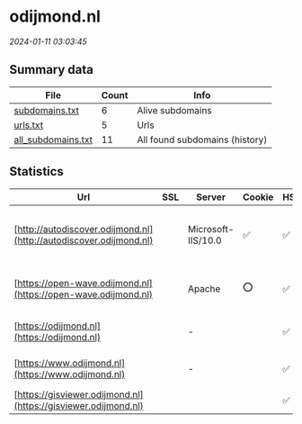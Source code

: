 # odijmond.nl
*2024-01-11 03:03:45*
## Summary data


| File       | Count | Info |
|------------|-------|------|
|[subdomains.txt](/data/odijmond.nl/subdomains.txt)|6|Alive subdomains|
|[urls.txt](/data/odijmond.nl/urls.txt)|5|Urls|
|[all_subdomains.txt](/data/odijmond.nl/all_subdomains.txt)|11|All found subdomains (history)|


## Statistics


| Url | SSL | Server | Cookie | HSTS | CSP | XFO | XXP | RP | Tech |Title |
|------------|-------|------|------|------|------|------|------|------|------|------|
|[http://autodiscover.odijmond.nl](http://autodiscover.odijmond.nl)| |Microsoft-IIS/10.0|:white_check_mark: |:white_check_mark: | | :white_check_mark: | :white_check_mark: | :white_check_mark: |IIS:10.0 Microsoft ASP.NET Windows Server||
|[https://open-wave.odijmond.nl](https://open-wave.odijmond.nl)| |Apache|:o: |:white_check_mark: | | | | :white_check_mark: |Apache HTTP Server HSTS PHP||
|[https://odijmond.nl](https://odijmond.nl)| |-| |:white_check_mark: | :white_check_mark:| :white_check_mark: | :white_check_mark: | :white_check_mark: |HSTS Microsoft ASP.NET:-|Object moved|
|[https://www.odijmond.nl](https://www.odijmond.nl)| |-| |:white_check_mark: | :white_check_mark:| :white_check_mark: | :white_check_mark: | :white_check_mark: |HSTS Microsoft ASP.NET:-|Homepage - Omgev...|
|[https://gisviewer.odijmond.nl](https://gisviewer.odijmond.nl)| || |:white_check_mark: | | :white_check_mark: | | :white_check_mark: |HSTS PHP||